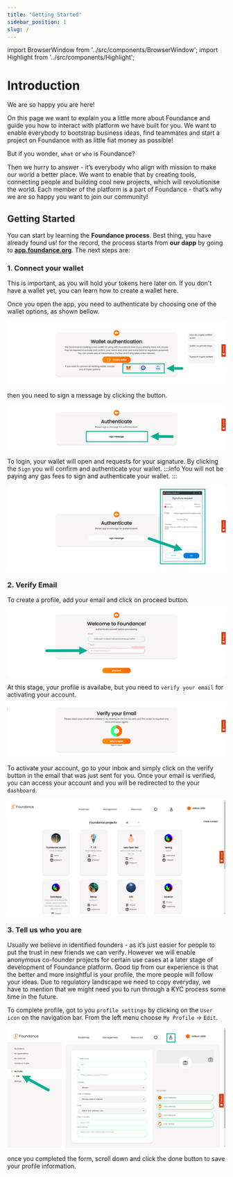 ```yaml
---
title: "Getting Started"
sidebar_position: 1
slug: /
---
```

import BrowserWindow from '../src/components/BrowserWindow';
import Highlight from '../src/components/Highlight';

# Introduction

We are so happy you are here!

On this page we want to explain you a little more about Foundance and guide you how to interact with platform we have built for you. We want to enable everybody to bootstrap business ideas, find teammates and start a project on Foundance with as little fiat money as possible! 

But if you wonder, `what` or `who` is Foundance?

Then we hurry to answer - it’s everybody who align with mission to make our world a better place. We want to enable that by creating tools, connecting people and building cool new projects, which will revolutionise the world. Each member of the platform is a part of Foundance - that’s why we are so happy you want to join our community!



## Getting Started

You can start by learning the **Foundance process**.
Best thing, you have already found us! 
for the record, the process starts from **our dapp** by going to **[app.foundance.org](https://app.foundance.org)**. The next steps are:

### 1. Connect your wallet

This is important, as you will hold your tokens here later on. If you don't have a wallet yet, you can <Highlight url="https://myterablock.medium.com/how-to-create-or-import-a-metamask-wallet-a551fc2f5a6b" color="#FF7900">learn how to create a wallet here</Highlight>.

Once you open the app, you need to authenticate by choosing one of the wallet options, as shown bellow.
<BrowserWindow url="https://app.foundance.org">

![Connecting Wallet](/img/1-connect-wallet.jpg "Wallet Authentication")
</BrowserWindow>

then you need to <Highlight color="#F6F5F5" textColor="black">sign a message</Highlight> by clicking the button.
<BrowserWindow url="https://app.foundance.org/authentication/sign-message">

![Authenticate with Message](/img/1-sign-a-message.jpg "Authenticate with Message")
</BrowserWindow>

To login, your wallet will open and requests for your signature. By clicking the `Sign` you will confirm and authenticate your wallet.
:::info
You will not be paying any gas fees to sign and authenticate your wallet.
:::

<BrowserWindow url="https://app.foundance.org/authentication/sign-message">

![Sign the wallet message](/img/1-signature-request.jpg "Sign the message in wallet")
</BrowserWindow>


### 2. Verify Email

To create a profile, add your email and click on <Highlight color="#F6F5F5" textColor="black">proceed</Highlight> button. 
<BrowserWindow url="https://app.foundance.org/authentication/create-profile">

![Create a profile](/img/2-complete-info-email.jpg "Create a profile")
</BrowserWindow>

At this stage, your profile is availabe, but you need to `verify your email` for activating your account.

<BrowserWindow url="https://app.foundance.org/authentication/verify-email">

![Verify email](/img/2-complete-info-verify-email.jpg "Verify email")
</BrowserWindow>

To activate your account, go to your inbox and simply click on the <Highlight>verify</Highlight> button in the email that was just sent for you. Once your email is verified, you can access your account and you will be redirected to the your `dashboard`.

<BrowserWindow url="https://app.foundance.org/dashboard">

![Verify email](/img/2-account-created.jpg "Verify email")
</BrowserWindow>

### 3. Tell us who you are

Usually we believe in identified founders - as it’s just easier for people to put the trust in new friends we can verify. However we will enable anonymous co-founder projects for certain use cases at a later stage of development of Foundance platform. Good tip from our experience is that the better and more insightful is your profile, the more people will follow your ideas. Due to regulatory landscape we need to copy everyday, we have to mention that we might need you to run through a KYC process some time in the future.

To complete profile, got to you `profile settings` by clicking on the `User icon` on the navigation bar. From the left menu choose `My Profile` → `Edit`.

<BrowserWindow url="https://app.foundance.org/dashboard/account/profile/edit">

![Complete Profile](/img/2-complete-profile-info.jpg "Complete Profile")
</BrowserWindow>

once you completed the form, scroll down and click the <Highlight>done</Highlight> button to save your profile information.